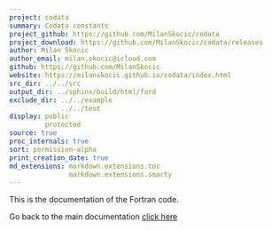 ```yaml
---
project: codata
summary: Codata constants
project_github: https://github.com/MilanSkocic/codata
project_download: https://github.com/MilanSkocic/codata/releases
author: Milan Skocic
author_email: milan.skocic@icloud.com
github: https://github.com/MilanSkocic
website: https://milanskocic.github.io/codata/index.html
src_dir: ../../src
output_dir: ../sphinx/build/html/ford
exclude_dir: ../../example
             ../../test
display: public
         protected
source: true
proc_internals: true
sort: permission-alpha
print_creation_date: true
md_extensions: markdown.extensions.toc
               markdown.extensions.smarty
---
```


This is the documentation of the Fortran code. 

Go back to the main documentation [click here](../api/index.html)

